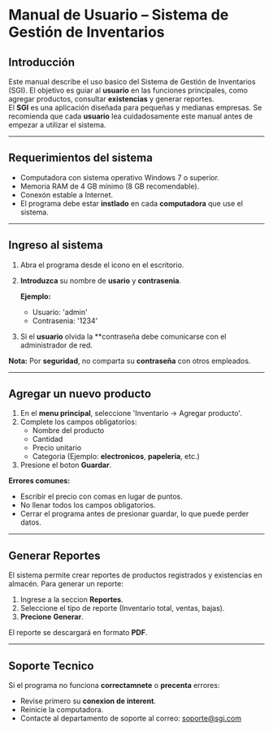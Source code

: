 # Manual de Usuario – Sistema de Gestión de Inventarios

## Introducción  

Este manual describe el uso basico del Sistema de Gestión de Inventarios (SGI). El objetivo es guiar al **usuario** en las funciones principales, como agregar productos, consultar **existencias** y generar reportes.  
El **SGI** es una aplicación diseñada para pequeñas y medianas empresas. Se recomienda que cada **usuario** lea cuidadosamente este manual antes de empezar a utilizar el sistema.  

---

## Requerimientos del sistema  

- Computadora con sistema operativo Windows 7 o superior.  
- Memoria RAM de 4 GB mínimo (8 GB recomendable).  
- Conexón estable a Internet.  
- El programa debe estar **instlado** en cada **computadora** que use el sistema.  

---

## Ingreso al sistema  

1. Abra el programa desde el icono en el escritorio.  
2. **Introduzca** su nombre de **usario** y **contrasenia**.  

   **Ejemplo:**  
   - Usuario: 'admin'
   - Contrasenia: '1234'  

3. Si el **usuario** olvida la **contraseña debe comunicarse con el administrador de red.  

**Nota:** Por **seguridad**, no comparta su **contraseña** con otros empleados.  

---

## Agregar un nuevo producto  

1. En el **menu principal**, seleccione 'Inventario → Agregar producto'.  
2. Complete los campos obligatorios:  
   - Nombre del producto  
   - Cantidad  
   - Precio unitario  
   - Categoria (Ejemplo: **electronicos**, **papeleria**, etc.)  
3. Presione el boton **Guardar**.  

**Errores comunes:**  
- Escribir el precio con comas en lugar de puntos.  
- No llenar todos los campos obligatorios.  
- Cerrar el programa antes de presionar guardar, lo que puede perder datos.  

---

## Generar Reportes  

El sistema permite crear reportes de productos registrados y existencias en almacén. Para generar un reporte:  

1. Ingrese a la seccion **Reportes**.  
2. Seleccione el tipo de reporte (Inventario total, ventas, bajas).  
3. **Precione** **Generar**.  

El reporte se descargará en formato **PDF**.  

---

## Soporte Tecnico  

Si el programa no funciona **correctamnete** o **precenta** errores:  

- Revise primero su **conexion de interent**.  
- Reinicie la computadora.  
- Contacte al departamento de soporte al correo: [soporte@sgi.com](mailto:soporte@sgi.com)  
